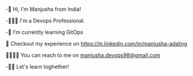 -👋 Hi, I’m Manjusha from India!

-👩🏽‍💻 I'm a Devops Professional.

-🌱 I’m currently learning GitOps

💼 Checkout my experience on https://in.linkedin.com/in/manjusha-adaling

🫱🏻‍🫲🏼 You can reach to me on manjusha.devops98@gmail.com

-🙌🏽 Let's learn toghether!
